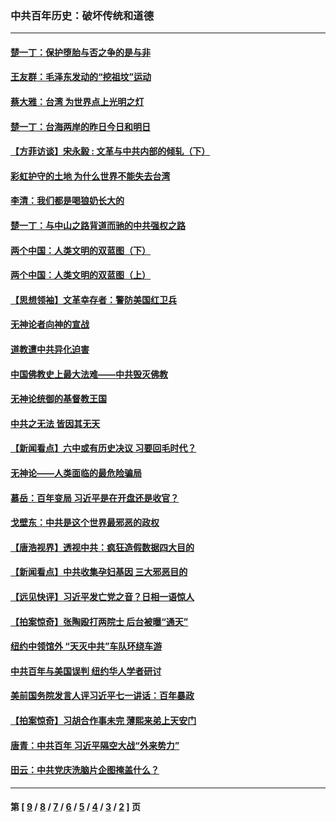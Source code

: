 ### 中共百年历史：破坏传统和道德
---
#### [楚一丁：保护堕胎与否之争的是与非](../../pages/nf1176114/n13815642.md?09170430) 
#### [王友群：毛泽东发动的“挖祖坟”运动](../../pages/nf1176114/n13723639.md?09170430) 
#### [蔡大雅：台湾 为世界点上光明之灯](../../pages/nf1176114/n13531530.md?09170430) 
#### [楚一丁：台海两岸的昨日今日和明日](../../pages/nf1176114/n13531468.md?09170430) 
#### [【方菲访谈】宋永毅 : 文革与中共内部的倾轧（下）](../../pages/nf1176114/n13486836.md?09170430) 
#### [彩虹护守的土地 为什么世界不能失去台湾](../../pages/nf1176114/n13476849.md?09170430) 
#### [李清：我们都是喝狼奶长大的](../../pages/nf1176114/n13471478.md?09170430) 
#### [楚一丁：与中山之路背道而驰的中共强权之路](../../pages/nf1176114/n13437270.md?09170430) 
#### [两个中国：人类文明的双蓝图（下）](../../pages/nf1176114/n13423132.md?09170430) 
#### [两个中国：人类文明的双蓝图（上）](../../pages/nf1176114/n13422687.md?09170430) 
#### [【思想领袖】文革幸存者：警防美国红卫兵](../../pages/nf1176114/n13339289.md?09170430) 
#### [无神论者向神的宣战](../../pages/nf1176114/n13281535.md?09170430) 
#### [道教遭中共异化迫害](../../pages/nf1176114/n13281463.md?09170430) 
#### [中国佛教史上最大法难——中共毁灭佛教](../../pages/nf1176114/n13281397.md?09170430) 
#### [无神论统御的基督教王国](../../pages/nf1176114/n13281280.md?09170430) 
#### [中共之无法 皆因其无天](../../pages/nf1176114/n13281088.md?09170430) 
#### [【新闻看点】六中或有历史决议 习要回毛时代？](../../pages/nf1176114/n13222895.md?09170430) 
#### [无神论——人类面临的最危险骗局](../../pages/nf1176114/n13196137.md?09170430) 
#### [慕岳：百年变局 习近平是在开盘还是收官？](../../pages/nf1176114/n13206516.md?09170430) 
#### [戈壁东：中共是这个世界最邪恶的政权](../../pages/nf1176114/n13085641.md?09170430) 
#### [【唐浩视界】透视中共：疯狂造假数据四大目的](../../pages/nf1176114/n13080590.md?09170430) 
#### [【新闻看点】中共收集孕妇基因 三大邪恶目的](../../pages/nf1176114/n13077182.md?09170430) 
#### [【远见快评】习近平发亡党之音？日相一语惊人](../../pages/nf1176114/n13074809.md?09170430) 
#### [【拍案惊奇】张陶殴打两院士 后台被曝“通天”](../../pages/nf1176114/n13070496.md?09170430) 
#### [纽约中领馆外 “天灭中共”车队环绕车游](../../pages/nf1176114/n13070693.md?09170430) 
#### [中共百年与美国误判 纽约华人学者研讨](../../pages/nf1176114/n13067969.md?09170430) 
#### [美前国务院发言人评习近平七一讲话：百年暴政](../../pages/nf1176114/n13066986.md?09170430) 
#### [【拍案惊奇】习胡合作事未完 薄熙来弟上天安门](../../pages/nf1176114/n13065867.md?09170430) 
#### [唐青：中共百年 习近平隔空大战“外来势力”](../../pages/nf1176114/n13065976.md?09170430) 
#### [田云：中共党庆洗脑片企图掩盖什么？](../../pages/nf1176114/n13064395.md?09170430) 

---
#### 第 [ [9](./9.md?09170430) / [8](./8.md?09170430) / [7](./7.md?09170430) / [6](./6.md?09170430) / [5](./5.md?09170430) / [4](./4.md?09170430) / [3](./3.md?09170430) / [2](./2.md?09170430) ] 页
